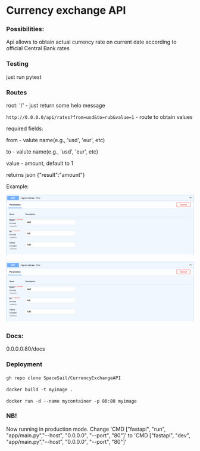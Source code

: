 # Currency exchange API

### Possibilities:
Api allows to obtain actual currency rate on current date according to official Central Bank rates

### Testing
just run pytest

### Routes
root: '/' - just return some helo message

`http://0.0.0.0/api/rates?from=usd&to=rub&value=1` - route to obtain values

required fields:

from - valute name(e.g., 'usd', 'eur', etc)

to - valute name(e.g., 'usd', 'eur', etc)

value - amount, default to 1

returns json 
{"result":"amount"}

Example:

![Screenshot of 'GET' request](https://github.com/SpaceSail/CurrencyExchangeAPI/blob/main/img/1.png)

![Result of 'GET' request](https://github.com/SpaceSail/CurrencyExchangeAPI/blob/main/img/1.png)


### Docs: 
0.0.0.0:80/docs

### Deployment
`gh repo clone SpaceSail/CurrencyExchangeAPI`

`docker build -t myimage . `

`docker run -d --name mycontainer -p 80:80 myimage`
### NB!
Now running in production mode. Change 'CMD ["fastapi", "run", "app/main.py","--host", "0.0.0.0", "--port", "80"]'
to 'CMD ["fastapi", "dev", "app/main.py","--host", "0.0.0.0", "--port", "80"]' 

